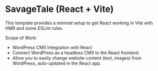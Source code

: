 # SavageTale (React + Vite)

This template provides a minimal setup to get React working in Vite with HMR and some ESLint rules.

Scope of Work:
- WordPress CMS Integration with React
- Connect WordPress as a headless CMS to the React frontend.
- Allow you to easily change website content (text, images) from WordPress, auto-updated in the React app.
